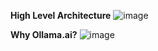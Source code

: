 **High Level Architecture**
![image](https://github.com/juampa2010/Artisant-AI/assets/25010316/b721d0ab-a446-4c04-9b22-bdb800f7e4fb)

**Why Ollama.ai?**
![image](https://github.com/juampa2010/Artisant-AI/assets/25010316/bc3f6d69-4f03-466c-86c6-95d257f4cbef)
